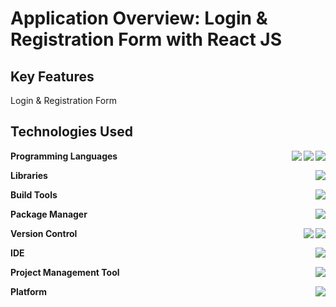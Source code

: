 # Application Overview: Login & Registration Form with React JS

## Key Features
Login & Registration Form

## Technologies Used

**Programming Languages**
<img align="right" src="https://img.shields.io/badge/HTML5-E34F26?style=flat&logo=html5&logoColor=white" />
<img align="right" src="https://img.shields.io/badge/CSS3-1572B6?style=flat&logo=css3&logoColor=white" />
<img align="right" src="https://img.shields.io/badge/JavaScript-F7DF1E?style=flat&logo=javascript&logoColor=black" />

**Libraries**
<img align="right" src="https://img.shields.io/badge/React-%2320232a.svg?logo=react&logoColor=%2361DAFB" />

**Build Tools**
<img align="right" src="https://img.shields.io/badge/Webpack-8DD6F9?style=flat&logo=Webpack&logoColor=white" />

**Package Manager**
<img align="right" src="https://img.shields.io/badge/npm-CB3837?logo=npm&logoColor=fff" />

**Version Control**
<img align="right" src="https://img.shields.io/badge/GitHub-%23121011.svg?logo=github&logoColor=white" />
<img align="right" src="https://img.shields.io/badge/git-%23F05033.svg?logo=git&logoColor=white" />

**IDE**
<img align="right" src="https://custom-icon-badges.demolab.com/badge/Visual%20Studio%20Code-0078d7.svg?logo=vsc&logoColor=white" />

**Project Management Tool**
<img align="right" src="https://img.shields.io/badge/Trello-0052CC.svg?logo=Trello&logoColor=white" />

**Platform**
<img align="right" src="https://img.shields.io/badge/Node.js-339933?style=flat&logo=node.js&logoColor=white" />